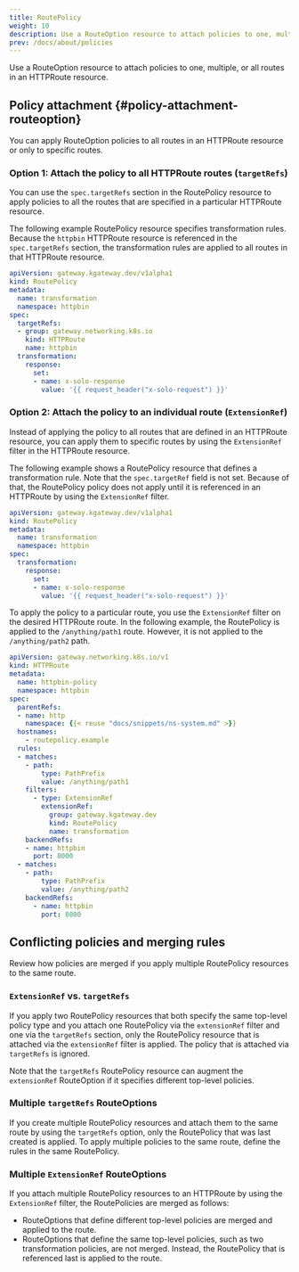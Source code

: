 ```yaml
---
title: RoutePolicy
weight: 10
description: Use a RouteOption resource to attach policies to one, multiple, or all routes in an HTTPRoute resource. 
prev: /docs/about/policies
---
```


Use a RouteOption resource to attach policies to one, multiple, or all routes in an HTTPRoute resource. 

## Policy attachment {#policy-attachment-routeoption}

You can apply RouteOption policies to all routes in an HTTPRoute resource or only to specific routes. 

### Option 1: Attach the policy to all HTTPRoute routes (`targetRefs`)

You can use the `spec.targetRefs` section in the RoutePolicy resource to apply policies to all the routes that are specified in a particular HTTPRoute resource. 

The following example RoutePolicy resource specifies transformation rules. Because the `httpbin` HTTPRoute resource is referenced in the `spec.targetRefs` section, the transformation rules are applied to all routes in that HTTPRoute resource. 

```yaml {hl_lines=[7,8,9,10]}
apiVersion: gateway.kgateway.dev/v1alpha1
kind: RoutePolicy
metadata:
  name: transformation
  namespace: httpbin
spec:
  targetRefs: 
  - group: gateway.networking.k8s.io
    kind: HTTPRoute
    name: httpbin
  transformation:
    response:
      set:
      - name: x-solo-response
        value: '{{ request_header("x-solo-request") }}' 
```

### Option 2: Attach the policy to an individual route (`ExtensionRef`)

Instead of applying the policy to all routes that are defined in an HTTPRoute resource, you can apply them to specific routes by using the `ExtensionRef` filter in the HTTPRoute resource. 

The following example shows a RoutePolicy resource that defines a transformation rule. Note that the `spec.targetRef` field is not set. Because of that, the RoutePolicy policy does not apply until it is referenced in an HTTPRoute by using the `ExtensionRef` filter. 

```yaml
apiVersion: gateway.kgateway.dev/v1alpha1
kind: RoutePolicy
metadata:
  name: transformation
  namespace: httpbin
spec:
  transformation:
    response:
      set:
      - name: x-solo-response
        value: '{{ request_header("x-solo-request") }}' 
```

To apply the policy to a particular route, you use the `ExtensionRef` filter on the desired HTTPRoute route. In the following example, the RoutePolicy is applied to the `/anything/path1` route. However, it is not applied to the `/anything/path2` path.   

```yaml {hl_lines=[17,18,19,20,21,22]}
apiVersion: gateway.networking.k8s.io/v1
kind: HTTPRoute
metadata:
  name: httpbin-policy
  namespace: httpbin
spec:
  parentRefs:
  - name: http
    namespace: {{< reuse "docs/snippets/ns-system.md" >}}
  hostnames:
    - routepolicy.example
  rules:
  - matches:
    - path:
        type: PathPrefix
        value: /anything/path1
    filters:
      - type: ExtensionRef
        extensionRef:
          group: gateway.kgateway.dev
          kind: RoutePolicy
          name: transformation
    backendRefs:
    - name: httpbin
      port: 8000
  - matches:
    - path:
        type: PathPrefix
        value: /anything/path2
    backendRefs:
      - name: httpbin
        port: 8000
```

## Conflicting policies and merging rules

Review how policies are merged if you apply multiple RoutePolicy resources to the same route. 

### `ExtensionRef` vs. `targetRefs`

If you apply two RoutePolicy resources that both specify the same top-level policy type and you attach one RoutePolicy via the `extensionRef` filter and one via the `targetRefs` section, only the RoutePolicy resource that is attached via the `extensionRef` filter is applied. The policy that is attached via `targetRefs` is ignored. 

Note that the `targetRefs` RoutePolicy resource can augment the `extensionRef` RouteOption if it specifies different top-level policies. <!-- For example, the `extensionRef` RouteOption might define a policy that adds request headers. While you cannot specify additional or other request header rules in the `targetRefs` RouteOption, you can define different policies, such as response headers or fault injection policies.  -->

<!--

In the following image, you have three RouteOption resources that each define a {{< reuse "docs/snippets/product-name.md" >}} policy. One CORS policy (policy 1) is applied to all routes in an HTTPRoute resource via the `targetRefs` section. Another CORS policy (policy 2) and a fault injection policy (policy 3) are applied to only route A by using the `extensionRef` filter in the HTTPRoute resource.  

Because policies that are attached via `extensionRef` take precedence over policies that are attached via `targetRefs`, the CORS policy 2 is attached to route A. In addition, the fault injection policy is attached to route A. Route B does not attach any `extensionRef` RouteOptions. Because of that, the CORS policy 1 from the `targetRefs` RouteOption is attached to route B. 

{{< reuse-image src="img/policy-ov-extensionref-targetref.svg" width="800px" >}} --> 

### Multiple `targetRefs` RouteOptions

If you create multiple RoutePolicy resources and attach them to the same route by using the `targetRefs` option, only the RoutePolicy that was last created is applied. To apply multiple policies to the same route, define the rules in the same RoutePolicy. 

<!--
{{% callout type="info" %}}
You cannot attach multiple RouteOption resources to the same route by using the `targetRefs` option, *even if* they define different top-level policies. To add multiple policies, define them in the same RouteOption resource.
{{% /callout %}}

In the following image, you attach two RouteOption resources to route A. One adds request headers and the other one a fault injection policy. Because only one RouteOption can be applied to a route via `targetRefs` at any given time, only the policy that is created first is enforced (policy 1). 

{{< reuse-image src="img/policy-ov-multiple-routeoption.svg" width="800" >}} -->

### Multiple `ExtensionRef` RouteOptions

If you attach multiple RoutePolicy resources to an HTTPRoute by using the `ExtensionRef` filter, the RoutePolicies are merged as follows: 

* RouteOptions that define different top-level policies are merged and applied to the route. 
* RouteOptions that define the same top-level policies, such as two transformation policies, are not merged. Instead, the RoutePolicy that is referenced last is applied to the route. 

<!--
In the following image, you have an HTTPRoute that defines two routes (route A and route B). Route A attaches two RouteOption resources via the `ExtensionRef` filter that specify the same top-level header manipulation policy. For route B, two RouteOption resources with different top-level policies (fault injection and CORS) are applied via the `ExtensionRef` filter. 

Because you cannot apply two `ExtensionRef` RouteOptions with the same top-level policies, only the policy that is referenced first (policy 1, request header `foo`) is enforced. The request header bar in policy 2 is ignored. For route B, both the CORS and fault injection policies are applied, because these RouteOption resources define different top-level policies. 

{{< reuse-image src="img/policy-ov-multiple-routeoption-extensionref.svg" width="800" >}} -->

<!--

## Policy inheritance rules when using route delegation

Policies that are defined in a RouteOption resource and that are applied to a parent HTTPRoute resource are automatically inherited by all the child or grandchild HTTPRoutes along the route delegation chain. The following rules apply: 

* Only policies that are specified in a RouteOption resource can be inherited by a child HTTPRoute. For inheritance to take effect, you must use the `spec.targetRefs` field in the RouteOption resource to apply the RouteOption resource to the parent HTTPRoute resource. Any child or grandchild HTTPRoute that the parent delegates traffic to inherits these policies. 
* Child RouteOption resources cannot override policies that are defined in a RouteOption resource that is applied to a parent HTTPRoute. If the child HTTPRoute sets a policy that is already defined on the parent HTTPRoute, the setting on the parent HTTPRoute takes precedence and the setting on the child is ignored. For example, if the parent HTTPRoute defines a data loss prevention policy, the child HTTPRoute cannot change these settings or disable that policy.
* Child HTTPRoutes can augment the inherited settings by defining RouteOption fields that were not already set on the parent HTTPRoute. 
* Policies are inherited along the complete delegation chain, with parent policies having a higher priority than their respective children.

For an example, see the [Policy inheritance](/docs/traffic-management/route-delegation/policy-inheritance/) guide. 

-->